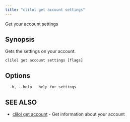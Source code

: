 ```yaml
---
title: "clilol get account settings"
---
```


Get your account settings

## Synopsis

Gets the settings on your account.

```
clilol get account settings [flags]
```

## Options

```
  -h, --help   help for settings
```

## SEE ALSO

* [clilol get account](clilol_get_account.md)	 - Get information about your account
